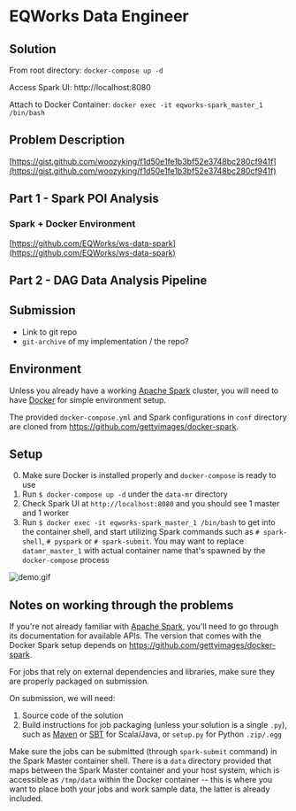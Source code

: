 # EQWorks Data Engineer

## Solution
From root directory:
`docker-compose up -d`

Access Spark UI:
http://localhost:8080

Attach to Docker Container:
`docker exec -it eqworks-spark_master_1 /bin/bash`

## Problem Description
[https://gist.github.com/woozyking/f1d50e1fe1b3bf52e3748bc280cf941f](https://gist.github.com/woozyking/f1d50e1fe1b3bf52e3748bc280cf941f)

## Part 1 - Spark POI Analysis
### Spark + Docker Environment
[https://github.com/EQWorks/ws-data-spark](https://github.com/EQWorks/ws-data-spark)

## Part 2 - DAG Data Analysis Pipeline
## Submission
* Link to git repo
* `git-archive` of my implementation / the repo?


## Environment

Unless you already have a working [Apache Spark](http://spark.apache.org/) cluster, you will need to have [Docker](https://docs.docker.com/) for simple environment setup.

The provided `docker-compose.yml` and Spark configurations in `conf` directory are cloned from <https://github.com/gettyimages/docker-spark>.

## Setup

0. Make sure Docker is installed properly and `docker-compose` is ready to use
1. Run `$ docker-compose up -d` under the `data-mr` directory
2. Check Spark UI at `http://localhost:8080` and you should see 1 master and 1 worker
3. Run `$ docker exec -it eqworks-spark_master_1 /bin/bash` to get into the container shell, and start utilizing Spark commands such as `# spark-shell`, `# pyspark` or `# spark-submit`. You may want to replace `datamr_master_1` with actual container name that's spawned by the `docker-compose` process

![demo.gif](https://user-images.githubusercontent.com/2837532/27649289-4fdffd52-5bff-11e7-9236-0a1d063461cb.gif)

## Notes on working through the problems

If you're not already familiar with [Apache Spark](http://spark.apache.org/), you'll need to go through its documentation for available APIs. The version that comes with the Docker Spark setup depends on https://github.com/gettyimages/docker-spark.

For jobs that rely on external dependencies and libraries, make sure they are properly packaged on submission.

On submission, we will need:

1. Source code of the solution
2. Build instructions for job packaging (unless your solution is a single `.py`), such as [Maven](https://maven.apache.org/) or [SBT](http://www.scala-sbt.org/) for Scala/Java, or `setup.py` for Python `.zip/.egg`

Make sure the jobs can be submitted (through `spark-submit` command) in the Spark Master container shell. There is a `data` directory provided that maps between the Spark Master container and your host system, which is accessible as `/tmp/data` within the Docker container -- this is where you want to place both your jobs and work sample data, the latter is already included.
